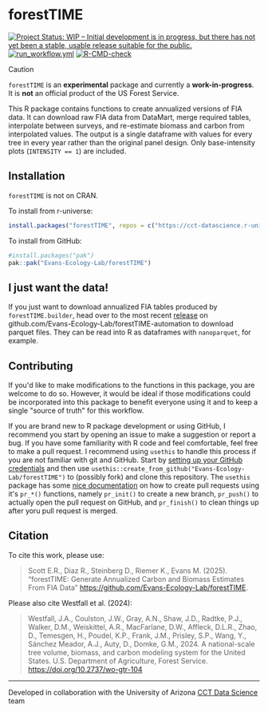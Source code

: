 # forestTIME

<!-- badges: start -->

[![Project Status: WIP – Initial development is in progress, but there has not yet been a stable, usable release suitable for the public.](https://www.repostatus.org/badges/latest/wip.svg)](https://www.repostatus.org/#wip)
[![run_workflow.yml](https://github.com/Evans-Ecology-Lab/forestTIME/actions/workflows/run_workflow.yml/badge.svg?branch=main)](https://github.com/Evans-Ecology-Lab/forestTIME/actions/workflows/run_workflow.yml)
[![R-CMD-check](https://github.com/Evans-Ecology-Lab/forestTIME/actions/workflows/R-CMD-check.yaml/badge.svg)](https://github.com/Evans-Ecology-Lab/forestTIME/actions/workflows/R-CMD-check.yaml)
<!-- badges: end -->

> [!CAUTION]
> `forestTIME` is an **experimental** package and currently a **work-in-progress**. 
> It is **not** an official product of the US Forest Service. 


This R package contains functions to create annualized versions of FIA data. It can download raw FIA data from DataMart, merge required tables, interpolate between surveys, and re-estimate biomass and carbon from interpolated values.  The output is a single dataframe with values for every tree in every year rather than the original panel design. Only base-intensity plots (`INTENSITY == 1`) are included.

## Installation

`forestTIME` is not on CRAN.

To install from r-universe:

```r
install.packages("forestTIME", repos = c("https://cct-datascience.r-universe.dev", getOption("repos")))
```

To install from GitHub:

```r
#install.packages("pak")
pak::pak("Evans-Ecology-Lab/forestTIME")
```

## I just want the data!

If you just want to download annualized FIA tables produced by `forestTIME.builder`, head over to the most recent [release](https://github.com/Evans-Ecology-Lab/forestTIME-automation/releases/) on github.com/Evans-Ecology-Lab/forestTIME-automation to download parquet files.  They can be read into R as dataframes with `nanoparquet`, for example.

## Contributing

If you'd like to make modifications to the functions in this package, you are welcome to do so.  However, it would be ideal if those modifications could be incorporated into this package to benefit everyone using it and to keep a single "source of truth" for this workflow. 

If you are brand new to R package development or using GitHub, I recommend you start by opening an issue to make a suggestion or report a bug.  If you have some familiarity with R code and feel comfortable, feel free to make a pull request. I recommend using `usethis` to handle this process if you are not familiar with git and GitHub.  Start by [setting up your GitHub credentials](https://usethis.r-lib.org/articles/git-credentials.html) and then use `usethis::create_from_github("Evans-Ecology-Lab/forestTIME")` to (possibly fork) and clone this repository. The `usethis` package has some [nice documentation](https://usethis.r-lib.org/articles/pr-functions.html) on how to create pull requests using it's `pr_*()` functions, namely `pr_init()` to create a new branch, `pr_push()` to actually open the pull request on GitHub, and `pr_finish()` to clean things up after yoru pull request is merged.


## Citation

To cite this work, please use:

> Scott E.R., Diaz R., Steinberg D., Riemer K., Evans M. (2025).
> “forestTIME: Generate Annualized Carbon and Biomass Estimates From FIA
  Data” <https://github.com/Evans-Ecology-Lab/forestTIME>.

Please also cite Westfall et al. (2024):

> Westfall, J.A., Coulston, J.W., Gray, A.N., Shaw, J.D., Radtke, P.J., Walker, D.M., Weiskittel, A.R., MacFarlane, D.W., Affleck, D.L.R., Zhao, D., Temesgen, H., Poudel, K.P., Frank, J.M., Prisley, S.P., Wang, Y., Sánchez Meador, A.J., Auty, D., Domke, G.M., 2024.
> A national-scale tree volume, biomass, and carbon modeling system for the United States.
> U.S. Department of Agriculture, Forest Service.
> <https://doi.org/10.2737/wo-gtr-104>

------------------------------------------------------------------------

Developed in collaboration with the University of Arizona [CCT Data Science](https://datascience.cct.arizona.edu/) team
